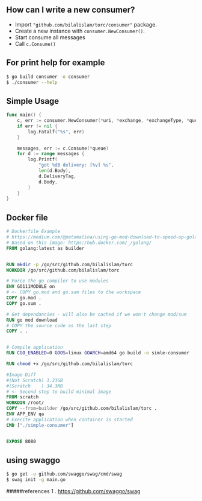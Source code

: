 
How can I write a new consumer?
---------------------------

* Import `"github.com/bilalislam/torc/consumer"` package.
* Create a new instance with `consumer.NewConsumer()`.
* Start consume all messages
* Call `c.Consume()`


For print help for example
---------------------------

```sh
$ go build consumer -o consumer
$ ./consumer --help
```

Simple Usage 
---------------------------

```go
func main() {
	c, err := consumer.NewConsumer(*uri, *exchange, *exchangeType, *queue, *bindingKey, *consumerTag)
	if err != nil {
		log.Fatalf("%s", err)
	}

	messages, err := c.Consume(*queue)
	for d := range messages {
		log.Printf(
			"got %dB delivery: [%v] %s",
			len(d.Body),
			d.DeliveryTag,
			d.Body,
		)
	}
}
```
Docker file
---------------------------

```dockerfile
# Dockerfile Example
# https://medium.com/@petomalina/using-go-mod-download-to-speed-up-golang-docker-builds-707591336888
# Based on this image: https:/hub.docker.com/_/golang/
FROM golang:latest as builder


RUN mkdir -p /go/src/github.com/bilalislam/torc
WORKDIR /go/src/github.com/bilalislam/torc

# Force the go compiler to use modules
ENV GO111MODULE on
# <- COPY go.mod and go.sum files to the workspace
COPY go.mod .
COPY go.sum .

# Get dependancies - will also be cached if we won't change mod/sum
RUN go mod download
# COPY the source code as the last step
COPY . .


# Compile application
RUN CGO_ENABLED=0 GOOS=linux GOARCH=amd64 go build -o simle-consumer

RUN chmod +x /go/src/github.com/bilalislam/torc

#Image Diff
#(Not Scratch) 1.23GB
#(Scratch    ) 34.3MB
# <- Second step to build minimal image
FROM scratch
WORKDIR /root/
COPY --from=builder /go/src/github.com/bilalislam/torc .
ENV APP_ENV qa
# Execite application when container is started
CMD ["./simple-consumer"]


EXPOSE 8080

```

using swaggo
-------------------
```sh
$ go get -u github.com/swaggo/swag/cmd/swag
$ swag init -g main.go
```

#####references
1 . https://github.com/swaggo/swag